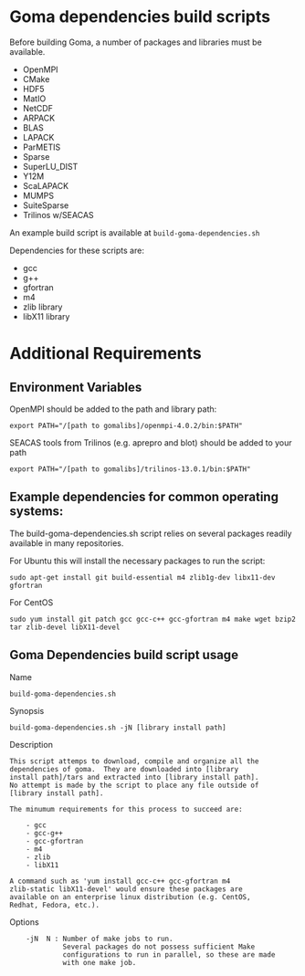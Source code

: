 # Goma dependencies build scripts

Before building Goma, a number of packages and libraries must be available.

* OpenMPI
* CMake
* HDF5
* MatIO
* NetCDF
* ARPACK
* BLAS
* LAPACK
* ParMETIS
* Sparse
* SuperLU_DIST
* Y12M
* ScaLAPACK
* MUMPS
* SuiteSparse
* Trilinos w/SEACAS

An example build script is available at `build-goma-dependencies.sh`

Dependencies for these scripts are:

* gcc
* g++
* gfortran
* m4
* zlib library
* libX11 library             

# Additional Requirements

## Environment Variables
OpenMPI should be added to the path and library path:

    export PATH="/[path to gomalibs]/openmpi-4.0.2/bin:$PATH"

SEACAS tools from Trilinos (e.g. aprepro and blot) should be added to
your path

    export PATH="/[path to gomalibs]/trilinos-13.0.1/bin:$PATH"  

## Example dependencies for common operating systems:

The build-goma-dependencies.sh script relies on several packages readily available in many repositories.

For Ubuntu this will install the necessary packages to run the script:

`sudo apt-get install git build-essential m4 zlib1g-dev libx11-dev gfortran`

For CentOS

`sudo yum install git patch gcc gcc-c++ gcc-gfortran m4 make wget bzip2 tar zlib-devel libX11-devel`

## Goma Dependencies build script usage

Name

	build-goma-dependencies.sh

Synopsis

	build-goma-dependencies.sh -jN [library install path]

Description

	This script attemps to download, compile and organize all the
	dependencies of goma.  They are downloaded into [library
	install path]/tars and extracted into [library install path].
	No attempt is made by the script to place any file outside of
	[library install path].

	The minumum requirements for this process to succeed are:
	    
	    - gcc
	    - gcc-g++
	    - gcc-gfortran
	    - m4
	    - zlib
	    - libX11

	A command such as 'yum install gcc-c++ gcc-gfortran m4
	zlib-static libX11-devel' would ensure these packages are
	available on an enterprise linux distribution (e.g. CentOS,
	Redhat, Fedora, etc.).

Options

        -jN  N : Number of make jobs to run.
                 Several packages do not possess sufficient Make
                 configurations to run in parallel, so these are made
                 with one make job.

